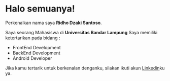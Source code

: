 # Halo semuanya! 


Perkenalkan nama saya **Ridho Dzaki Santoso**.

Saya seorang Mahasiswa di **Universitas Bandar Lampung**
Saya memiliki ketertarikan pada bidang :
- FrontEnd Development
- BackEnd Development
- Android Developer

Jika kamu tertarik untuk berkenalan denganku, silakan ikuti akun [Linkedin](https://www.linkedin.com/in/ridho-dzaki-santoso-814411231/)ku ya.
